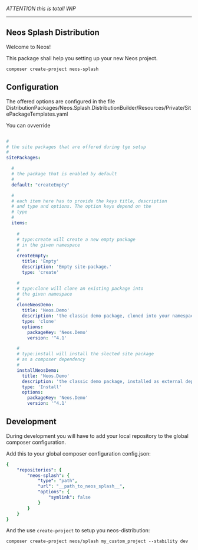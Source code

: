 
*ATTENTION this is totall WIP*

------------------------
Neos Splash Distribution
------------------------

Welcome to Neos!


This package shall help you setting up your new Neos project.

`composer create-project neos-splash`

Configuration
-------------

The offered options are configured in the file DistributionPackages/Neos.Splash.DistributionBuilder/Resources/Private/SitePackageTemplates.yaml

You can ovverride 

```yaml

#
# the site packages that are offered during tge setup
#
sitePackages:

  # 
  # the package that is enabled by default
  # 
  default: "createEmpty"

  #  
  # each item here has to provide the keys title, description
  # and type and options. The option keys depend on the 
  # type
  # 
  items:
  
    #
    # type:create will create a new empty package
    # in the given namespace
    #
    createEmpty:
      title: 'Empty'
      description: 'Empty site-package.'
      type: 'create'

    #
    # type:clone will clone an existing package into
    # the given namespace
    #
    cloneNeosDemo:
      title: 'Neos.Demo'
      description: 'the classic demo package, cloned into your namespace for local adjustments'
      type: 'clone'
      options:
        packageKey: 'Neos.Demo'
        version: '^4.1'

    #
    # type:install will install the slected site package
    # as a composer dependency
    #
    installNeosDemo:
      title: 'Neos.Demo'
      description: 'the classic demo package, installed as external dependency'
      type: 'Install'
      options:
        packageKey: 'Neos.Demo'
        version: '^4.1'
```


Development
-----------

During development you will have to add your local repository to the global composer configuration.

Add this to your global composer configuration config.json:

```yaml
{
    "repositories": {
        "neos-splash": {
            "type": "path",
            "url": "__path_to_neos_splash__",
            "options": {
                "symlink": false
            }
        }
    }
}
```

And the use `create-project` to setup you neos-distribution:

`composer create-project neos/splash my_custom_project --stability dev`

